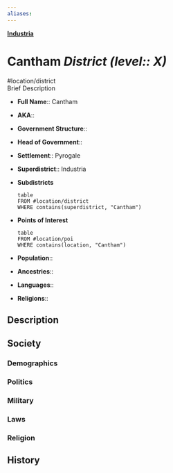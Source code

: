 ```yaml
---
aliases: 
---
```

**[Industria](Industria.md)**
# Cantham *District (level:: X)*
#location/district  
Brief Description

- **Full Name**:: Cantham
- **AKA**:: 
- **Government Structure**:: 
- **Head of Government**:: 

- **Settlement**:: Pyrogale
- **Superdistrict**:: Industria
- **Subdistricts**
	```dataview
	table
	FROM #location/district 
	WHERE contains(superdistrict, "Cantham")
	```
- **Points of Interest**
	```dataview
	table
	FROM #location/poi 
	WHERE contains(location, "Cantham")
	```

- **Population**:: 
- **Ancestries**:: 
- **Languages**:: 
- **Religions**:: 

## Description

## Society
### Demographics

### Politics

### Military

### Laws

### Religion

## History